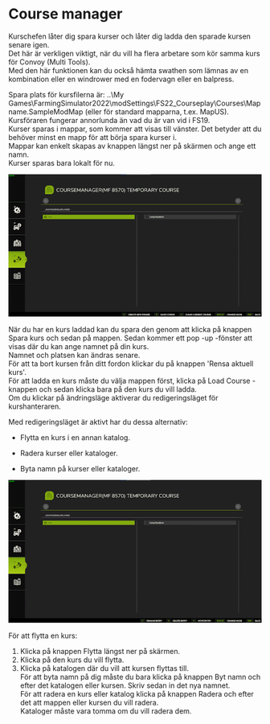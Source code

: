 # Course manager

  
Kurschefen låter dig spara kurser och låter dig ladda den sparade kursen senare igen.  
Det här är verkligen viktigt, när du vill ha flera arbetare som kör samma kurs för Convoy (Multi Tools).  
Med den här funktionen kan du också hämta swathen som lämnas av en kombination eller en windrower med en fodervagn eller en balpress.  
  
Spara plats för kursfilerna är: ..\My Games\FarmingSimulator2022\modSettings\FS22_Courseplay\Courses\Mapname.SampleModMap (eller för standard mapparna, t.ex. MapUS).  
Kursföraren fungerar annorlunda än vad du är van vid i FS19.  
Kurser sparas i mappar, som kommer att visas till vänster. Det betyder att du behöver minst en mapp för att börja spara kurser i.  
Mappar kan enkelt skapas av knappen längst ner på skärmen och ange ett namn.  
Kurser sparas bara lokalt för nu.  


![Image](../assets/images/managerbasehelp_0_0_765_430.png)

  
När du har en kurs laddad kan du spara den genom att klicka på knappen Spara kurs och sedan på mappen. Sedan kommer ett pop -up -fönster att visas där du kan ange namnet på din kurs.  
Namnet och platsen kan ändras senare.  
För att ta bort kursen från ditt fordon klickar du på knappen 'Rensa aktuell kurs'.  
För att ladda en kurs måste du välja mappen först, klicka på Load Course -knappen och sedan klicka bara på den kurs du vill ladda.  
Om du klickar på ändringsläge aktiverar du redigeringsläget för kurshanteraren.  


  
Med redigeringsläget är aktivt har du dessa alternativ:  

- Flytta en kurs i en annan katalog.  

- Radera kurser eller kataloger.  

- Byta namn på kurser eller kataloger.  


![Image](../assets/images/manageredithelp_0_0_765_430.png)

  
För att flytta en kurs:  
   1) Klicka på knappen Flytta längst ner på skärmen.  
   2) Klicka på den kurs du vill flytta.  
   3) Klicka på katalogen där du vill att kursen flyttas till.  
För att byta namn på dig måste du bara klicka på knappen Byt namn och efter det katalogen eller kursen. Skriv sedan in det nya namnet.  
För att radera en kurs eller katalog klicka på knappen Radera och efter det att mappen eller kursen du vill radera.  
Kataloger måste vara tomma om du vill radera dem.  


